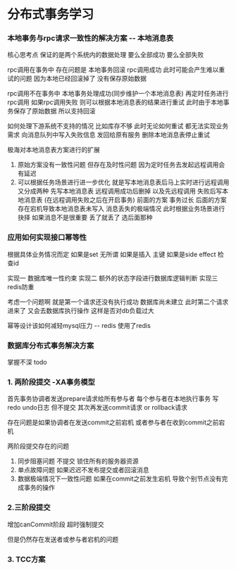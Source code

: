 # 分布式事务学习

### 本地事务与rpc请求一致性的解决方案 -- 本地消息表

核心思考点 保证的是两个系统内的数据处理 要么全部成功 要么全部失败 

rpc调用在事务中
    存在问题是 本地事务回滚 rpc调用成功
    此时可能会产生难以重试的问题 因为本地已经回滚掉了 没有保存原始数据

rpc调用不在事务中
    本地事务处理成功(同步维护一个本地消息表) 再定时任务进行rpc调用
    如果rpc调用失败 则可以根据本地消息表的结果进行重试 此时由于本地事务保存了原始数据 所以支持回滚

如何处理下游系统不支持的情况 比如库存不够 此时无论如何重试 都无法实现业务需求
向消息队列中写入失败信息 发回给原有服务 删除本地消息表停止重试

极海对本地消息表方案进行的扩展
1. 原始方案没有一致性问题 但存在及时性问题 因为定时任务去发起远程调用会有延迟
2. 可以根据任务场景进行进一步优化 就是写本地消息表后马上实时进行远程调用
又分成两种 先写本地消息表 远程调用成功后删掉
         以及先远程调用 失败后写本地消息表
           (在远程调用失败之后在开启事务)
前面的方案 事务过长
后面的方案 存在宕机导致本地消息表未写入 消息丢失的极端情况
此时根据业务场景进行抉择 如果消息不是很重要 丢了就丢了 选后面那种

### 应用如何实现接口幂等性

根据具体业务情况而定 如果是set 无所谓
如果是插入 主键
如果是side effect 检查id

实现一 数据库唯一性约束
实现二 额外的状态字段进行数据库逻辑判断
实现三 redis防重 

考虑一个问题啊 就是第一个请求还没有执行成功 数据库尚未建立
此时第二个请求进来了 又会去数据库执行操作 这样是否对db负载过大

幂等设计该如何减轻mysql压力 -- redis 
使用了redis

### 数据库分布式事务解决方案
掌握不深 todo
### 1. 两阶段提交 -XA事务模型

首先事务协调者发送prepare请求给所有参与者
每个参与者在本地执行事务 写redo undo日志 但不提交
其次再发送commit请求 or rollback请求

存在问题是如果协调者在发送commit之前宕机 或者参与者在收到commit之前宕机

两阶段提交存在的问题 
1. 同步阻塞问题 不提交 锁住所有的服务器资源 
2. 单点故障问题 如果迟迟不发布提交或者回滚消息
3. 数据极端情况下一致性问题 如果在commit之前发生宕机 导致个别节点没有完成事务的操作

### 2.三阶段提交 
增加canCommit阶段
超时强制提交 

但是仍然存在发送者或参与者宕机的问题

### 3. TCC方案
